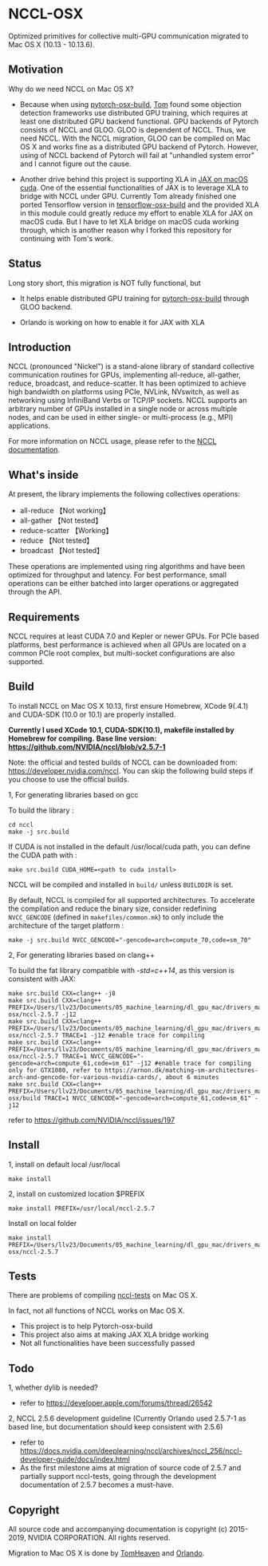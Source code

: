 # NCCL-OSX

Optimized primitives for collective multi-GPU communication migrated to Mac OS X (10.13 - 10.13.6).

## Motivation

Why do we need NCCL on Mac OS X?  

* Because when using [pytorch-osx-build](http://github.com/TomHeaven/pytorch-osx-build), [Tom](https://github.com/TomHeaven) found some objection detection frameworks use distributed GPU training, which requires at least one distributed GPU backend functional. GPU backends of Pytorch consists of NCCL and GLOO. GLOO is dependent of NCCL. Thus, we need NCCL.
With the NCCL migration, GLOO can be compiled on Mac OS X and works fine as a distributed GPU backend of Pytorch. However, using of NCCL backend of Pytorch will fail at "unhandled system error" and I cannot figure out the cause.

* Another drive behind this project is supporting XLA in [JAX on macOS cuda](https://github.com/llv22/jax-macOS-cuda). One of the essential functionalities of JAX is to leverage XLA to bridge with NCCL under GPU. Currently Tom already finished one ported Tensorflow version in [tensorflow-osx-build](https://github.com/TomHeaven/tensorflow-osx-build) and the provided XLA in this module could greatly reduce my effort to enable XLA for JAX on macOS cuda. But I have to let XLA bridge on macOS cuda working through, which is another reason why I forked this repository for continuing with Tom's work.

## Status

Long story short, this migration is NOT fully functional, but  

* It helps enable distributed GPU training for [pytorch-osx-build](http://github.com/TomHeaven/pytorch-osx-build) through GLOO backend.  

* Orlando is working on how to enable it for JAX with XLA

## Introduction

NCCL (pronounced "Nickel") is a stand-alone library of standard collective communication routines for GPUs, implementing all-reduce, all-gather, reduce, broadcast, and reduce-scatter. It has been optimized to achieve high bandwidth on platforms using PCIe, NVLink, NVswitch, as well as networking using InfiniBand Verbs or TCP/IP sockets. NCCL supports an arbitrary number of GPUs installed in a single node or across multiple nodes, and can be used in either single- or multi-process (e.g., MPI) applications.

For more information on NCCL usage, please refer to the [NCCL documentation](https://docs.nvidia.com/deeplearning/sdk/nccl-developer-guide/index.html).

## What's inside

At present, the library implements the following collectives operations:

* all-reduce 【Not working】
* all-gather 【Not tested】
* reduce-scatter 【Working】
* reduce     【Not tested】
* broadcast  【Not tested】

These operations are implemented using ring algorithms and have been optimized for throughput and latency. For best performance, small operations can be either batched into larger operations or aggregated through the API.

## Requirements

NCCL requires at least CUDA 7.0 and Kepler or newer GPUs. For PCIe based platforms, best performance is achieved when all GPUs are located on a common PCIe root complex, but multi-socket configurations are also supported.

## Build

To install NCCL on Mac OS X 10.13, first ensure Homebrew, XCode 9(.4.1) and CUDA-SDK (10.0 or 10.1) are properly installed.  

**Currently I used XCode 10.1, CUDA-SDK(10.1), makefile installed by Homebrew for compiling.**
**Base line version: <https://github.com/NVIDIA/nccl/blob/v2.5.7-1>**

Note: the official and tested builds of NCCL can be downloaded from: <https://developer.nvidia.com/nccl>. You can skip the following build steps if you choose to use the official builds.

1, For generating libraries based on gcc

To build the library :

```shell
cd nccl
make -j src.build
```

If CUDA is not installed in the default /usr/local/cuda path, you can define the CUDA path with :

```shell
make src.build CUDA_HOME=<path to cuda install>
```

NCCL will be compiled and installed in `build/` unless `BUILDDIR` is set.

By default, NCCL is compiled for all supported architectures. To accelerate the compilation and reduce the binary size, consider redefining `NVCC_GENCODE` (defined in `makefiles/common.mk`) to only include the architecture of the target platform :

```shell
make -j src.build NVCC_GENCODE="-gencode=arch=compute_70,code=sm_70"
```

2, For generating libraries based on clang++

To build the fat library compatible with *-std=c++14*, as this version is consistent with JAX:

```shell
make src.build CXX=clang++ -j8
make src.build CXX=clang++ PREFIX=/Users/llv23/Documents/05_machine_learning/dl_gpu_mac/drivers_mac/nccl-osx/nccl-2.5.7 -j12
make src.build CXX=clang++ PREFIX=/Users/llv23/Documents/05_machine_learning/dl_gpu_mac/drivers_mac/nccl-osx/nccl-2.5.7 TRACE=1 -j12 #enable trace for compiling
make src.build CXX=clang++ PREFIX=/Users/llv23/Documents/05_machine_learning/dl_gpu_mac/drivers_mac/nccl-osx/nccl-2.5.7 TRACE=1 NVCC_GENCODE="-gencode=arch=compute_61,code=sm_61" -j12 #enable trace for compiling only for GTX1080, refer to https://arnon.dk/matching-sm-architectures-arch-and-gencode-for-various-nvidia-cards/, about 6 minutes
make src.build CXX=clang++ PREFIX=/Users/llv23/Documents/05_machine_learning/dl_gpu_mac/drivers_mac/nccl-osx/build TRACE=1 NVCC_GENCODE="-gencode=arch=compute_61,code=sm_61" -j12
```

refer to <https://github.com/NVIDIA/nccl/issues/197>

## Install

1, install on default local /usr/local

```shell
make install
```

2, install on customized location $PREFIX

```shell
make install PREFIX=/usr/local/nccl-2.5.7
```

Install on local folder

```shell
make install PREFIX=/Users/llv23/Documents/05_machine_learning/dl_gpu_mac/drivers_mac/nccl-osx/nccl-2.5.7
```

## Tests

There are problems of compiling [nccl-tests](https://github.com/nvidia/nccl-tests) on Mac OS X.

In fact, not all functions of NCCL works on Mac OS X.

* This project is to help Pytorch-osx-build
* This project also aims at making JAX XLA bridge working
* Not all functionalities have been successfully passed

## Todo

1, whether dylib is needed?  

* refer to <https://developer.apple.com/forums/thread/26542>

2, NCCL 2.5.6 development guideline (Currently Orlando used 2.5.7-1 as based line, but documentation should keep consistent with 2.5.6)  

* refer to <https://docs.nvidia.com/deeplearning/nccl/archives/nccl_256/nccl-developer-guide/docs/index.html>  
* As the first milestone aims at migration of source code of 2.5.7 and partially support nccl-tests, going through the development documentation of 2.5.7 becomes a must-have.

## Copyright

All source code and accompanying documentation is copyright (c) 2015-2019, NVIDIA CORPORATION. All rights reserved.

Migration to Mac OS X is done by [TomHeaven](https://github.com/TomHeaven/nccl-osx) and [Orlando](https://github.com/llv22).
